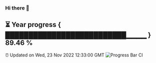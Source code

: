 ### Hi there 👋
⏳ Year progress { ██████████████████████████▁▁▁▁ } 89.46 %
---
⏰ Updated on Wed, 23 Nov 2022 12:33:00 GMT
![Progress Bar CI](https://github.com/liununu/liununu/workflows/Progress%20Bar%20CI/badge.svg)
